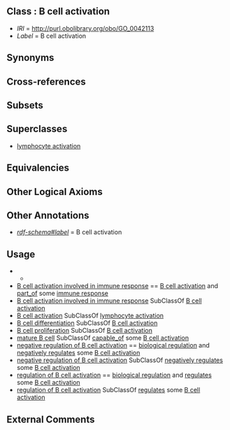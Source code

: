 
## Class : B cell activation

 * *IRI* = http://purl.obolibrary.org/obo/GO_0042113
 * *Label* = B cell activation

## Synonyms


## Cross-references


## Subsets


## Superclasses

 * [lymphocyte activation](../../GO/49/GO_0046649.md)

## Equivalencies


## Other Logical Axioms


## Other Annotations

 * *[rdf-schema#label](../../el/rdf-schema#label.md)* = B cell activation

## Usage

 * -
 * [B cell activation involved in immune response](../../GO/12/GO_0002312.md) == [B cell activation](../../GO/13/GO_0042113.md) and [part_of](../../BFO/50/BFO_0000050.md) some [immune response](../../GO/55/GO_0006955.md)
 * [B cell activation involved in immune response](../../GO/12/GO_0002312.md) SubClassOf [B cell activation](../../GO/13/GO_0042113.md)
 * [B cell activation](../../GO/13/GO_0042113.md) SubClassOf [lymphocyte activation](../../GO/49/GO_0046649.md)
 * [B cell differentiation](../../GO/83/GO_0030183.md) SubClassOf [B cell activation](../../GO/13/GO_0042113.md)
 * [B cell proliferation](../../GO/00/GO_0042100.md) SubClassOf [B cell activation](../../GO/13/GO_0042113.md)
 * [mature B cell](../../CL/85/CL_0000785.md) SubClassOf [capable_of](../../RO/15/RO_0002215.md) some [B cell activation](../../GO/13/GO_0042113.md)
 * [negative regulation of B cell activation](../../GO/69/GO_0050869.md) == [biological regulation](../../GO/07/GO_0065007.md) and [negatively regulates](../../RO/12/RO_0002212.md) some [B cell activation](../../GO/13/GO_0042113.md)
 * [negative regulation of B cell activation](../../GO/69/GO_0050869.md) SubClassOf [negatively regulates](../../RO/12/RO_0002212.md) some [B cell activation](../../GO/13/GO_0042113.md)
 * [regulation of B cell activation](../../GO/64/GO_0050864.md) == [biological regulation](../../GO/07/GO_0065007.md) and [regulates](../../RO/11/RO_0002211.md) some [B cell activation](../../GO/13/GO_0042113.md)
 * [regulation of B cell activation](../../GO/64/GO_0050864.md) SubClassOf [regulates](../../RO/11/RO_0002211.md) some [B cell activation](../../GO/13/GO_0042113.md)

## External Comments

